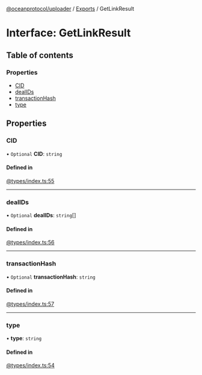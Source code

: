 [@oceanprotocol/uploader](../README.md) / [Exports](../modules.md) / GetLinkResult

# Interface: GetLinkResult

## Table of contents

### Properties

- [CID](GetLinkResult.md#cid)
- [dealIDs](GetLinkResult.md#dealids)
- [transactionHash](GetLinkResult.md#transactionhash)
- [type](GetLinkResult.md#type)

## Properties

### CID

• `Optional` **CID**: `string`

#### Defined in

[@types/index.ts:55](https://github.com/oceanprotocol/dbs.js/blob/94f6e7d/src/@types/index.ts#L55)

---

### dealIDs

• `Optional` **dealIDs**: `string`[]

#### Defined in

[@types/index.ts:56](https://github.com/oceanprotocol/dbs.js/blob/94f6e7d/src/@types/index.ts#L56)

---

### transactionHash

• `Optional` **transactionHash**: `string`

#### Defined in

[@types/index.ts:57](https://github.com/oceanprotocol/dbs.js/blob/94f6e7d/src/@types/index.ts#L57)

---

### type

• **type**: `string`

#### Defined in

[@types/index.ts:54](https://github.com/oceanprotocol/dbs.js/blob/94f6e7d/src/@types/index.ts#L54)
